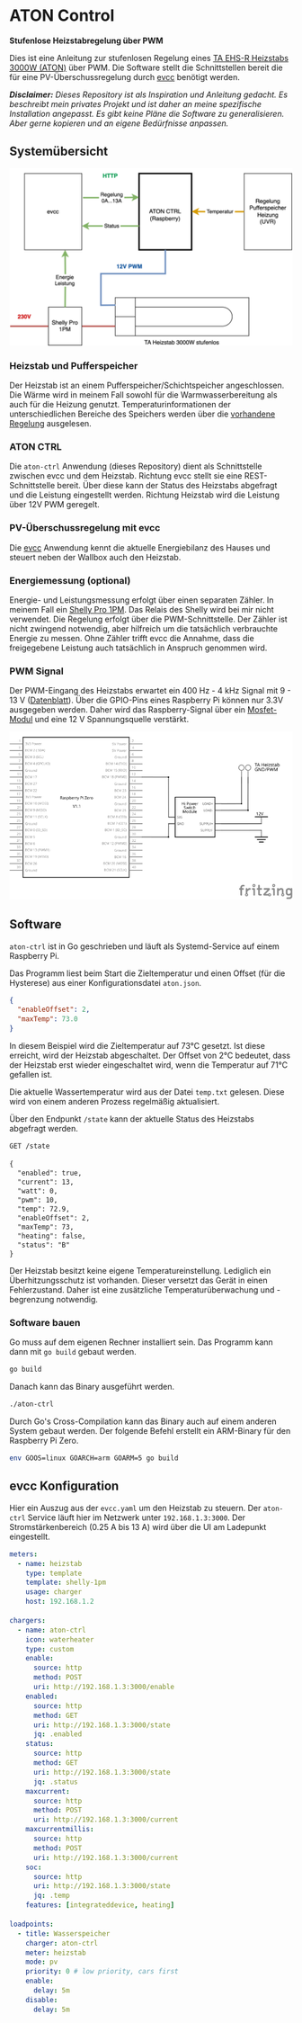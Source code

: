 # ATON Control

**Stufenlose Heizstabregelung über PWM**

Dies ist eine Anleitung zur stufenlosen Regelung eines [TA EHS-R Heizstabs 3000W (ATON)](https://www.ta.co.at/x2-energiemanagement/heizstab-3000-w-stufenlos-regelbar) über PWM.
Die Software stellt die Schnittstellen bereit die für eine PV-Überschussregelung durch [evcc](https://evcc.io) benötigt werden.

_**Disclaimer:** Dieses Repository ist als Inspiration und Anleitung gedacht.
Es beschreibt mein privates Projekt und ist daher an meine spezifische Installation angepasst.
Es gibt keine Pläne die Software zu generalisieren.
Aber gerne kopieren und an eigene Bedürfnisse anpassen._

## Systemübersicht

![Überblick](system.svg)

### Heizstab und Pufferspeicher

Der Heizstab ist an einem Pufferspeicher/Schichtspeicher angeschlossen.
Die Wärme wird in meinem Fall sowohl für die Warmwasserbereitung als auch für die Heizung genutzt.
Temperaturinformationen der unterschiedlichen Bereiche des Speichers werden über die [vorhandene Regelung](https://www.ta.co.at/x2-frei-programmierbare-regler) ausgelesen.

### ATON CTRL

Die `aton-ctrl` Anwendung (dieses Repository) dient als Schnittstelle zwischen evcc und dem Heizstab.
Richtung evcc stellt sie eine REST-Schnittstelle bereit.
Über diese kann der Status des Heizstabs abgefragt und die Leistung eingestellt werden.
Richtung Heizstab wird die Leistung über 12V PWM geregelt.

### PV-Überschussregelung mit evcc

Die [evcc](https://evcc.io) Anwendung kennt die aktuelle Energiebilanz des Hauses und steuert neben der Wallbox auch den Heizstab.

### Energiemessung (optional)

Energie- und Leistungsmessung erfolgt über einen separaten Zähler.
In meinem Fall ein [Shelly Pro 1PM](https://www.shelly.com/de/products/shop/shelly-pro-1pm).
Das Relais des Shelly wird bei mir nicht verwendet.
Die Regelung erfolgt über die PWM-Schnittstelle.
Der Zähler ist nicht zwingend notwendig, aber hilfreich um die tatsächlich verbrauchte Energie zu messen.
Ohne Zähler trifft evcc die Annahme, dass die freigegebene Leistung auch tatsächlich in Anspruch genommen wird.

### PWM Signal

Der PWM-Eingang des Heizstabs erwartet ein 400 Hz - 4 kHz Signal mit 9 - 13 V ([Datenblatt](https://www.ta.co.at/download/datei/3456#page=14)).
Über die GPIO-Pins eines Raspberry Pi können nur 3.3V ausgegeben werden.
Daher wird das Raspberry-Signal über ein [Mosfet-Modul](https://www.amazon.de/Treibermodul-Dual-Hochleistungs-Switching-Schalttafel-Ar-duino/dp/B0CGVB651Z) und eine 12 V Spannungsquelle verstärkt.

![wiring-pwm](wiring-pwm.svg)

## Software

`aton-ctrl` ist in Go geschrieben und läuft als Systemd-Service auf einem Raspberry Pi.

Das Programm liest beim Start die Zieltemperatur und einen Offset (für die Hysterese) aus einer Konfigurationsdatei `aton.json`.

```json
{
  "enableOffset": 2,
  "maxTemp": 73.0
}
```

In diesem Beispiel wird die Zieltemperatur auf 73°C gesetzt.
Ist diese erreicht, wird der Heizstab abgeschaltet.
Der Offset von 2°C bedeutet, dass der Heizstab erst wieder eingeschaltet wird, wenn die Temperatur auf 71°C gefallen ist.

Die aktuelle Wassertemperatur wird aus der Datei `temp.txt` gelesen.
Diese wird von einem anderen Prozess regelmäßig aktualisiert.

Über den Endpunkt `/state` kann der aktuelle Status des Heizstabs abgefragt werden.

```
GET /state

{
  "enabled": true,
  "current": 13,
  "watt": 0,
  "pwm": 10,
  "temp": 72.9,
  "enableOffset": 2,
  "maxTemp": 73,
  "heating": false,
  "status": "B"
}
```

Der Heizstab besitzt keine eigene Temperatureinstellung.
Lediglich ein Überhitzungsschutz ist vorhanden.
Dieser versetzt das Gerät in einen Fehlerzustand.
Daher ist eine zusätzliche Temperaturüberwachung und -begrenzung notwendig.

### Software bauen

Go muss auf dem eigenen Rechner installiert sein.
Das Programm kann dann mit `go build` gebaut werden.

```bash
go build
```

Danach kann das Binary ausgeführt werden.

```bash
./aton-ctrl
```

Durch Go's Cross-Compilation kann das Binary auch auf einem anderen System gebaut werden.
Der folgende Befehl erstellt ein ARM-Binary für den Raspberry Pi Zero.

```bash
env GOOS=linux GOARCH=arm GOARM=5 go build
```

## evcc Konfiguration

Hier ein Auszug aus der `evcc.yaml` um den Heizstab zu steuern.
Der `aton-ctrl` Service läuft hier im Netzwerk unter `192.168.1.3:3000`.
Der Stromstärkenbereich (0.25 A bis 13 A) wird über die UI am Ladepunkt eingestellt.

```yaml
meters:
  - name: heizstab
    type: template
    template: shelly-1pm
    usage: charger
    host: 192.168.1.2

chargers:
  - name: aton-ctrl
    icon: waterheater
    type: custom
    enable:
      source: http
      method: POST
      uri: http://192.168.1.3:3000/enable
    enabled:
      source: http
      method: GET
      uri: http://192.168.1.3:3000/state
      jq: .enabled
    status:
      source: http
      method: GET
      uri: http://192.168.1.3:3000/state
      jq: .status
    maxcurrent:
      source: http
      method: POST
      uri: http://192.168.1.3:3000/current
    maxcurrentmillis:
      source: http
      method: POST
      uri: http://192.168.1.3:3000/current
    soc:
      source: http
      uri: http://192.168.1.3:3000/state
      jq: .temp
    features: [integrateddevice, heating]

loadpoints:
  - title: Wasserspeicher
    charger: aton-ctrl
    meter: heizstab
    mode: pv
    priority: 0 # low priority, cars first
    enable:
      delay: 5m
    disable:
      delay: 5m
```
